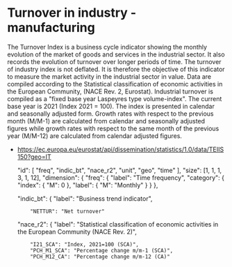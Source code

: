 # Turnover in industry - manufacturing



The Turnover Index is a business cycle indicator showing the monthly evolution of the market of goods and services in the industrial sector. It also records the evolution of turnover over longer periods of time. The turnover of industry index is not deflated. It is therefore the objective of this indicator to measure the market activity in the industrial sector in value. Data are compiled according to the Statistical classification of economic activities in the European Community, (NACE Rev. 2, Eurostat). Industrial turnover is compiled as a \"fixed base year Laspeyres type volume-index\". The current base year is 2021 (Index 2021 = 100). The index is presented in calendar and seasonally adjusted form. Growth rates with respect to the previous month (M/M-1) are calculated from calendar and seasonally adjusted figures while growth rates with respect to the same month of the previous year (M/M-12) are calculated from calendar adjusted figures.


- https://ec.europa.eu/eurostat/api/dissemination/statistics/1.0/data/TEIIS150?geo=IT

  "id": [
    "freq",
    "indic_bt",
    "nace_r2",
    "unit",
    "geo",
    "time"
  ],
  "size": [1, 1, 1, 3, 1, 12],
  "dimension": {
    "freq": {
      "label": "Time frequency",
      "category": {
        "index": {
          "M": 0
        },
        "label": {
          "M": "Monthly"
        }
      }
    },
    
    "indic_bt": {      "label": "Business trend indicator",

          "NETTUR": "Net turnover"


    "nace_r2": {
      "label": "Statistical classification of economic activities in the European Community (NACE Rev. 2)",

          "I21_SCA": "Index, 2021=100 (SCA)",
          "PCH_M1_SCA": "Percentage change m/m-1 (SCA)",
          "PCH_M12_CA": "Percentage change m/m-12 (CA)"

